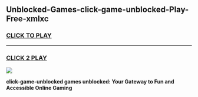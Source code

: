 
## Unblocked-Games-click-game-unblocked-Play-Free-xmlxc
<h3>
<a href="https://premium76.site?title=click-game-unblocked&ref=09A">CLICK TO PLAY</a></h3>
<hr>

<h3>
<a href="https://premium76.site?title=click-game-unblocked&ref=09A">CLICK 2 PLAY</a>
  
</h3>

<a href="https://premium76.site?title=click-game-unblocked&ref=09A"><img src="https://clearcache.store/games.png"></a>


**click-game-unblocked games unblocked: Your Gateway to Fun and Accessible Online Gaming**
